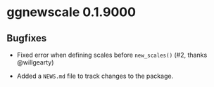 # ggnewscale 0.1.9000

## Bugfixes

* Fixed error when defining scales before `new_scales()` (#2, thanks @willgearty)

* Added a `NEWS.md` file to track changes to the package.
